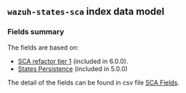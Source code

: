 ## `wazuh-states-sca` index data model

### Fields summary

The fields are based on:
- [SCA refactor tier 1](https://github.com/wazuh/wazuh-indexer-plugins/issues/351#issue-2956934075) (included in 6.0.0).
- [States Persistence](https://github.com/wazuh/wazuh/issues/29840#issuecomment-2937251736) (included in 5.0.0)

The detail of the fields can be found in csv file [SCA Fields](fields.csv).
